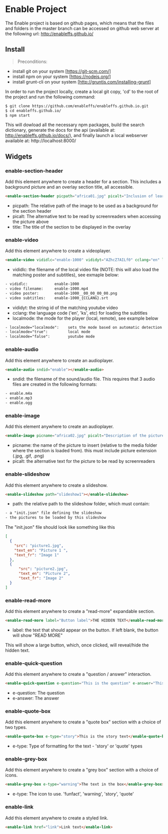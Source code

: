 # Enable Project

The Enable project is based on github pages, which means that the files and folders in the master branch can be accessed on github web server at the following url:
http://enableffs.github.io/


## Install

> Preconditions: 
- install git on your system [https://git-scm.com/]
- install npm on your system [https://nodejs.org/]
- install grunt-cli on your system [http://gruntjs.com/installing-grunt]

In order to run the project locally, create a local git copy, 'cd' to the root of the project and run the following command: 

```sh
$ git clone https://github.com/enableffs/enableffs.github.io.git
$ cd enableffs.github.io/
$ npm start
```

This will dowload all the necessary npm packages, build the search dictionary, generate the docs for the api (available at: http://enableffs.github.io/docs/), and finally launch a local webserver available at: http://localhost:8000/


## Widgets

### enable-section-header
Add this element anywhere to create a header for a section. This includes a background picture and an overlay section title, all accessible.

```html
<enable-section-header picpath="africa01.jpg" picalt="Inclusion of learners with visual impairment" title="Introduction"></enable-section-header>
```

* picpath:  The relative path of the image to be used as a background for the section header
* picalt:   The alternative text to be read by screenreaders when accessing the picture above
* title:    The title of the section to be displayed in the overlay


### enable-video
Add this element anywhere to create a videoplayer.

```html
<enable-video vididlc="enable-1000" vididyt="AZhcZ7AILf0" cclang="en" localmode="localmode"></enable-video>
```

* vididlc:      the filename of the local video file (NOTE: this will also load the matching poster and subtitles), see exmaple below:

```txt
- vididlc:            enable-1000
- video filename:     enable-1000.mp4
- video poster:       enable-1000__00_00_00_00.png
- video subtitles:    enable-1000_{CCLANG}.srt 
```

* vididyt:      the string id of the matching youtube video
* cclang:       the language code ('en', 'ks', etc) for loading the subtitles
* localmode:    the mode for the player (local, remote), see example below
 
```txt
- localmode="localmode":    sets the mode based on automatic detection (default)
- localmode="true":         local mode
- localmode="false":        youtube mode
```

### enable-audio
Add this element anywhere to create an audioplayer.

```html
<enable-audio sndid="enable"></enable-audio>
```

* sndid:    the filename of the sound/audio file. This requires that 3 audio files are created in the following formats:

```txt
- enable.m4a
- enable.mp3
- enable.ogg
```

### enable-image
Add this element anywhere to create an audioplayer.

```html
<enable-image picname="africa02.jpg" picalt="Description of the picture comes here"></enable-image>
```

* picname:   the name of the picture to insert (relative to the media folder where the section is loaded from). this must include picture extension (.jpg, .gif, .png)
* picalt:    the alternative text for the picture to be read by screenreaders


### enable-slideshow
Add this element anywhere to create a slideshow.

```html
<enable-slideshow path="slideshow1"></enable-slideshow>
```

* path:    the relative path to the slideshow folder, which must contain:

```txt
- a "init.json" file defining the slideshow
- the pictures to be loaded by this slideshow
```

The "init.json" file should look like something like this

```json
[
  {
    "src": "picture1.jpg",
    "text_en": "Picture 1 ",
    "text_fr": "Image 1"
  },
  {
      "src": "picture2.jpg",
      "text_en": "Picture 2",
      "text_fr": "Image 2"
  }
]
```


### enable-read-more
Add this element anywhere to create a "read-more" expandable section.

```html
<enable-read-more label="Button label">THE HIDDEN TEXT</enable-read-more>
```

* label:    the text that should appear on the button. If left blank, the button will show "READ MORE"

This will show a large button, which, once clicked, will reveal/hide the hidden text.


### enable-quick-question
Add this element anywhere to create a "question / answer" interaction.


```html
<enable-quick-question e-question="This is the question" e-answer="This is the answer"></enable-quick-question>
```

* e-question:   The question
* e-answer:     The answer


### enable-quote-box
Add this element anywhere to create a "quote box" section with a choice of two types.


```html
<enable-quote-box e-type="story">This is the story text</enable-quote-box>
```

* e-type:   Type of formatting for the text - 'story' or 'quote' types

### enable-grey-box
Add this element anywhere to create a "grey box" section with a choice of icons.


```html
<enable-grey-box e-type="warning">The text in the box</enable-grey-box>
```

* e-type:   The icon to use.  'funfact', 'warning', 'story', 'quote'

### enable-link
Add this element anywhere to create a styled link.


```html
<enable-link href="link">Link text</enable-link>
```

